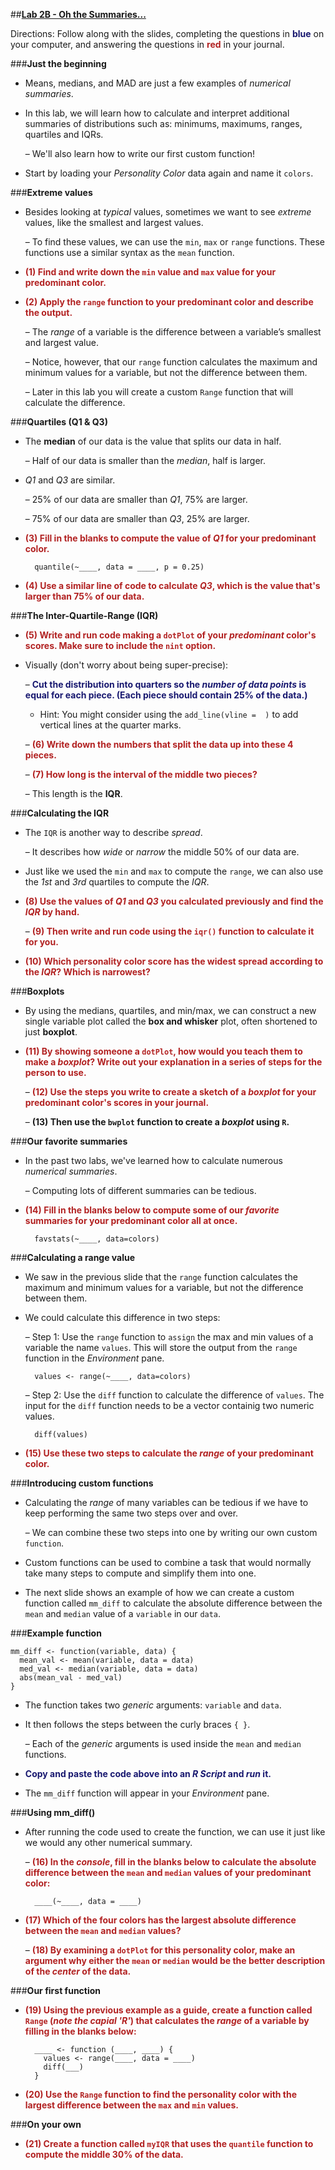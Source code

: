 ##**<u>Lab 2B - Oh the Summaries...</u>**

Directions: Follow along with the slides, completing the questions in <span style="color:midnightblue;">**blue**</span> on your computer, and answering the questions in <span style="color:firebrick;">**red**</span> in your journal.

###**Just the beginning**
* Means, medians, and MAD are just a few examples of *numerical summaries*.

* In this lab, we will learn how to calculate and interpret additional summaries of distributions
    such as: minimums, maximums, ranges, quartiles and IQRs.

    – We'll also learn how to write our first custom function!

* Start by loading your *Personality Color* data again and name it ```colors```.

###**Extreme values**
* Besides looking at *typical* values, sometimes we want to see *extreme* values, like the smallest
and largest values.

    – To find these values, we can use the ```min```, ```max``` or ```range``` functions. These functions use a similar syntax as the ```mean``` function.

* <span style="color:firebrick;">**(1) Find and write down the ```min``` value and ```max``` value for your predominant color.**</span>

* <span style="color:firebrick;">**(2) Apply the ```range``` function to your predominant color and describe the output.**</span>

    – The *range* of a variable is the difference between a variable’s smallest and largest value.

    – Notice, however, that our ```range``` function calculates the maximum and minimum values for a variable, but not the difference between them.

    – Later in this lab you will create a custom ```Range``` function that will calculate the difference.


###**Quartiles (Q1 & Q3)**
* The **median** of our data is the value that splits our data in half.

    – Half of our data is smaller than the *median*, half is larger.

* *Q1* and *Q3* are similar.

    – 25% of our data are smaller than *Q1*, 75% are larger.
    
    – 75% of our data are smaller than *Q3*, 25% are larger.

* <span style="color:firebrick;">**(3) Fill in the blanks to compute the value of *Q1* for your predominant color.**</span>

        quantile(~____, data = ____, p = 0.25)

* <span style="color:firebrick;">**(4) Use a similar line of code to calculate *Q3*, which is the value that's larger than 75% of our data.**</span>    

###**The Inter-Quartile-Range (IQR)**

* <span style="color:firebrick;">**(5) Write and run code making a ```dotPlot``` of your *predominant* color's scores. Make sure to include the ```nint``` option.**</span>

* Visually (don't worry about being super-precise):

    – <span style="color:midnightblue;">**Cut the distribution into quarters so the *number of data points* is equal for each piece.
    (Each piece should contain 25% of the data.)**</span>

    * Hint: You might consider using the ```add_line(vline =  )``` to add vertical lines at the quarter marks.

    – <span style="color:firebrick;">**(6) Write down the numbers that split the data up into these 4 pieces.**</span>

    – <span style="color:firebrick;">**(7) How long is the interval of the middle two pieces?**</span>

    – This length is the **IQR**.

###**Calculating the IQR**
* The ```IQR``` is another way to describe *spread*.

    – It describes how *wide* or *narrow* the middle 50% of our data are.

* Just like we used the ```min``` and ```max``` to compute the ```range```, we can also use the *1st* and *3rd*
quartiles to compute the *IQR*.

* <span style="color:firebrick;">**(8) Use the values of *Q1* and *Q3* you calculated previously and find the *IQR* by hand.**</span>

    – <span style="color:firebrick;">**(9) Then write and run code using the ```iqr()``` function to calculate it for you.**</span>

* <span style="color:firebrick;">**(10) Which personality color score has the widest spread according to the *IQR*? Which is
narrowest?**</span>    

###**Boxplots**

* By using the medians, quartiles, and min/max, we can construct a new single variable plot called
the **box and whisker** plot, often shortened to just **boxplot**.

* <span style="color:firebrick;">**(11) By showing someone a ```dotPlot```, how would you teach them to make a *boxplot*? Write out
your explanation in a series of steps for the person to use.**</span>

    – <span style="color:firebrick;">**(12) Use the steps you write to create a sketch of a *boxplot* for your predominant
    color's scores in your journal.**</span>

    – <span style="firebrick;">**(13) Then use the ```bwplot``` function to create a *boxplot* using ```R```.**</span>

###**Our favorite summaries**
* In the past two labs, we've learned how to calculate numerous *numerical summaries*.

    – Computing lots of different summaries can be tedious.

* <span style="color:firebrick;">**(14) Fill in the blanks below to compute some of our *favorite* summaries for your predominant color all
at once.**</span>

        favstats(~____, data=colors)    

###**Calculating a range value**
* We saw in the previous slide that the ```range``` function calculates the maximum and minimum
values for a variable, but not the difference between them.

* We could calculate this difference in two steps:

    – Step 1: Use the ```range``` function to ```assign``` the max and min values of a variable the name
    ```values```. This will store the output from the ```range``` function in the *Environment* pane.

        values <- range(~____, data=colors)

    – Step 2: Use the ```diff``` function to calculate the difference of ```values```. The input for the ```diff``` function needs to be a vector containig two numeric values.

        diff(values)

* <span style="color:firebrick;">**(15) Use these two steps to calculate the *range* of your predominant color.**</span>

###**Introducing custom functions**
* Calculating the *range* of many variables can be tedious if we have to keep performing the same
two steps over and over.

    – We can combine these two steps into one by writing our own custom ```function```.

* Custom functions can be used to combine a task that would normally take many steps to
compute and simplify them into one.

* The next slide shows an example of how we can create a custom function called ```mm_diff``` to
calculate the absolute difference between the ```mean``` and ```median``` value of a ```variable``` in our
```data```.

###**Example function**

    mm_diff <- function(variable, data) {
      mean_val <- mean(variable, data = data)
      med_val <- median(variable, data = data)
      abs(mean_val - med_val)
    }

* The function takes two *generic* arguments: ```variable``` and ```data```.

* It then follows the steps between the curly braces ```{ }```.

    – Each of the *generic* arguments is used inside the ```mean``` and ```median``` functions.

* <span style="color:midnightblue;">**Copy and paste the code above into an *R Script* and *run* it.**</span>

* The ```mm_diff``` function will appear in your *Environment* pane.

###**Using mm_diff()**
* After running the code used to create the function, we can use it just like we would any other
numerical summary.

    – <span style="color:firebrick;">**(16) In the *console*, fill in the blanks below to calculate the absolute difference between the
    ```mean``` and ```median``` values of your predominant color:**</span>

        ____(~____, data = ____)

* <span style="color:firebrick;">**(17) Which of the four colors has the largest absolute difference between the ```mean``` and ```median```
values?**</span>

    – <span style="color:firebrick;">**(18) By examining a ```dotPlot``` for this personality color, make an argument why either
    the ```mean``` or ```median``` would be the better description of the *center* of the data.**</span>

###**Our first function**
* <span style="color:firebrick;">**(19) Using the previous example as a guide, create a function called ```Range``` (*note the capial 'R'*) that
calculates the *range* of a variable by filling in the blanks below:**</span>

        ____ <- function (____, ____) {
          values <- range(____, data = ____)
          diff(___)
        }

* <span style="color:firebrick;">**(20) Use the ```Range``` function to find the personality color with the largest difference between the ```max``` and ```min``` values.**</span>

###**On your own**
* <span style="color:firebrick;">**(21) Create a function called ```myIQR``` that uses the ```quantile``` function to compute the
middle 30% of the data.**</span>